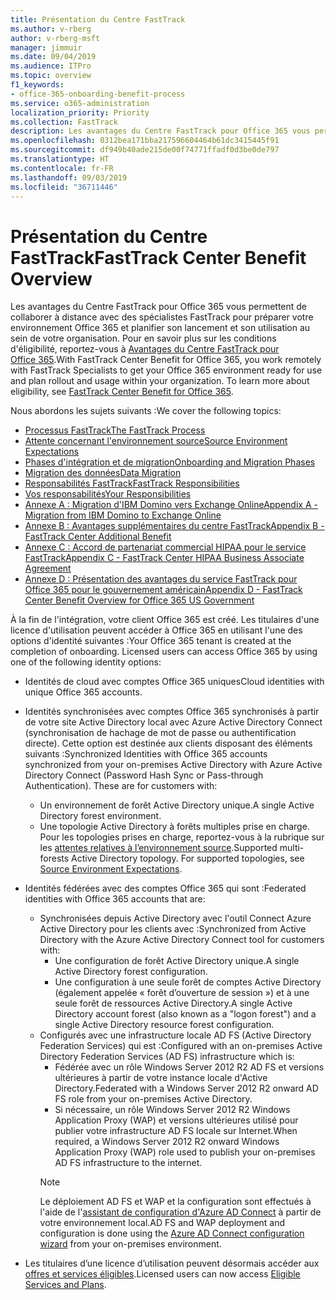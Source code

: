 ```yaml
---
title: Présentation du Centre FastTrack
ms.author: v-rberg
author: v-rberg-msft
manager: jimmuir
ms.date: 09/04/2019
ms.audience: ITPro
ms.topic: overview
f1_keywords:
- office-365-onboarding-benefit-process
ms.service: o365-administration
localization_priority: Priority
ms.collection: FastTrack
description: Les avantages du Centre FastTrack pour Office 365 vous permettent de collaborer à distance avec des spécialistes FastTrack pour préparer votre environnement Office 365 et planifier son lancement et son utilisation au sein de votre organisation. Pour en savoir plus sur les conditions d'éligibilité, reportez-vous à Avantages du Centre FastTrack pour Office 365.
ms.openlocfilehash: 0312bea171bba217596604464b61dc3415445f91
ms.sourcegitcommit: df949b40ade215de00f74771ffadf0d3be0de797
ms.translationtype: HT
ms.contentlocale: fr-FR
ms.lasthandoff: 09/03/2019
ms.locfileid: "36711446"
---
```

# <a name="fasttrack-center-benefit-overview"></a><span data-ttu-id="21878-104">Présentation du Centre FastTrack</span><span class="sxs-lookup"><span data-stu-id="21878-104">FastTrack Center Benefit Overview</span></span>

<span data-ttu-id="21878-p102">Les avantages du Centre FastTrack pour Office 365 vous permettent de collaborer à distance avec des spécialistes FastTrack pour préparer votre environnement Office 365 et planifier son lancement et son utilisation au sein de votre organisation. Pour en savoir plus sur les conditions d'éligibilité, reportez-vous à [Avantages du Centre FastTrack pour Office 365](O365-fasttrack-benefit-for-office-365.md).</span><span class="sxs-lookup"><span data-stu-id="21878-p102">With FastTrack Center Benefit for Office 365, you work remotely with FastTrack Specialists to get your Office 365 environment ready for use and plan rollout and usage within your organization. To learn more about eligibility, see [FastTrack Center Benefit for Office 365](O365-fasttrack-benefit-for-office-365.md).</span></span>
  
<span data-ttu-id="21878-107">Nous abordons les sujets suivants :</span><span class="sxs-lookup"><span data-stu-id="21878-107">We cover the following topics:</span></span>
- [<span data-ttu-id="21878-108">Processus FastTrack</span><span class="sxs-lookup"><span data-stu-id="21878-108">The FastTrack Process</span></span>](O365-fasttrack-process.md) 
- [<span data-ttu-id="21878-109">Attente concernant l'environnement source</span><span class="sxs-lookup"><span data-stu-id="21878-109">Source Environment Expectations</span></span>](O365-source-environment-expectations.md)
- [<span data-ttu-id="21878-110">Phases d'intégration et de migration</span><span class="sxs-lookup"><span data-stu-id="21878-110">Onboarding and Migration Phases</span></span>](O365-onboarding-and-migration.md)
- [<span data-ttu-id="21878-111">Migration des données</span><span class="sxs-lookup"><span data-stu-id="21878-111">Data Migration</span></span>](O365-data-migration.md)
- [<span data-ttu-id="21878-112">Responsabilités FastTrack</span><span class="sxs-lookup"><span data-stu-id="21878-112">FastTrack Responsibilities</span></span>](O365-fasttrack-responsibilities.md)
- [<span data-ttu-id="21878-113">Vos responsabilités</span><span class="sxs-lookup"><span data-stu-id="21878-113">Your Responsibilities</span></span>](O365-your-responsibilities.md) 
- [<span data-ttu-id="21878-114">Annexe A : Migration d'IBM Domino vers Exchange Online</span><span class="sxs-lookup"><span data-stu-id="21878-114">Appendix A - Migration from IBM Domino to Exchange Online</span></span>](O365-from-ibm-domino-to-exchange-online.md)
- [<span data-ttu-id="21878-115">Annexe B : Avantages supplémentaires du centre FastTrack</span><span class="sxs-lookup"><span data-stu-id="21878-115">Appendix B - FastTrack Center Additional Benefit</span></span>](O365-fasttrack-additional-benefits.md)
- [<span data-ttu-id="21878-116">Annexe C : Accord de partenariat commercial HIPAA pour le service FastTrack</span><span class="sxs-lookup"><span data-stu-id="21878-116">Appendix C - FastTrack Center HIPAA Business Associate Agreement</span></span>](O365-hipaa-business-associate-agreement.md)
- [<span data-ttu-id="21878-117">Annexe D : Présentation des avantages du service FastTrack pour Office 365 pour le gouvernement américain</span><span class="sxs-lookup"><span data-stu-id="21878-117">Appendix D - FastTrack Center Benefit Overview for Office 365 US Government</span></span>](US-Gov-appendix-overview.md)
    
<span data-ttu-id="21878-p103">À la fin de l'intégration, votre client Office 365 est créé. Les titulaires d'une licence d'utilisation peuvent accéder à Office 365 en utilisant l'une des options d'identité suivantes :</span><span class="sxs-lookup"><span data-stu-id="21878-p103">Your Office 365 tenant is created at the completion of onboarding. Licensed users can access Office 365 by using one of the following identity options:</span></span>
- <span data-ttu-id="21878-120">Identités de cloud avec comptes Office 365 uniques</span><span class="sxs-lookup"><span data-stu-id="21878-120">Cloud identities with unique Office 365 accounts.</span></span>
- <span data-ttu-id="21878-p104">Identités synchronisées avec comptes Office 365 synchronisés à partir de votre site Active Directory local avec Azure Active Directory Connect (synchronisation de hachage de mot de passe ou authentification directe). Cette option est destinée aux clients disposant des éléments suivants :</span><span class="sxs-lookup"><span data-stu-id="21878-p104">Synchronized Identities with Office 365 accounts synchronized from your on-premises Active Directory with Azure Active Directory Connect (Password Hash Sync or Pass-through Authentication). These are for customers with:</span></span>
  - <span data-ttu-id="21878-123">Un environnement de forêt Active Directory unique.</span><span class="sxs-lookup"><span data-stu-id="21878-123">A single Active Directory forest environment.</span></span>
  - <span data-ttu-id="21878-p105">Une topologie Active Directory à forêts multiples prise en charge. Pour les topologies prises en charge, reportez-vous à la rubrique sur les [attentes relatives à l’environnement source](O365-source-environment-expectations.md).</span><span class="sxs-lookup"><span data-stu-id="21878-p105">Supported multi-forests Active Directory topology. For supported topologies, see [Source Environment Expectations](O365-source-environment-expectations.md).</span></span>
- <span data-ttu-id="21878-126">Identités fédérées avec des comptes Office 365 qui sont :</span><span class="sxs-lookup"><span data-stu-id="21878-126">Federated identities with Office 365 accounts that are:</span></span>
  - <span data-ttu-id="21878-127">Synchronisées depuis Active Directory avec l'outil Connect Azure Active Directory pour les clients avec :</span><span class="sxs-lookup"><span data-stu-id="21878-127">Synchronized from Active Directory with the Azure Active Directory Connect tool for customers with:</span></span>
      - <span data-ttu-id="21878-128">Une configuration de forêt Active Directory unique.</span><span class="sxs-lookup"><span data-stu-id="21878-128">A single Active Directory forest configuration.</span></span>
      - <span data-ttu-id="21878-129">Une configuration à une seule forêt de comptes Active Directory (également appelée « forêt d’ouverture de session ») et à une seule forêt de ressources Active Directory.</span><span class="sxs-lookup"><span data-stu-id="21878-129">A single Active Directory account forest (also known as a "logon forest") and a single Active Directory resource forest configuration.</span></span>
  - <span data-ttu-id="21878-130">Configurés avec une infrastructure locale AD FS (Active Directory Federation Services) qui est :</span><span class="sxs-lookup"><span data-stu-id="21878-130">Configured with an on-premises Active Directory Federation Services (AD FS) infrastructure which is:</span></span>
      - <span data-ttu-id="21878-131">Fédérée avec un rôle Windows Server 2012 R2 AD FS et versions ultérieures à partir de votre instance locale d'Active Directory.</span><span class="sxs-lookup"><span data-stu-id="21878-131">Federated with a Windows Server 2012 R2 onward AD FS role from your on-premises Active Directory.</span></span>
      - <span data-ttu-id="21878-132">Si nécessaire, un rôle Windows Server 2012 R2 Windows Application Proxy (WAP) et versions ultérieures utilisé pour publier votre infrastructure AD FS locale sur Internet.</span><span class="sxs-lookup"><span data-stu-id="21878-132">When required, a Windows Server 2012 R2 onward Windows Application Proxy (WAP) role used to publish your on-premises AD FS infrastructure to the internet.</span></span>
    > [!NOTE]
    > <span data-ttu-id="21878-133">Le déploiement AD FS et WAP et la configuration sont effectués à l'aide de l'[assistant de configuration d'Azure AD Connect](https://go.microsoft.com/fwlink/?linkid=844794) à partir de votre environnement local.</span><span class="sxs-lookup"><span data-stu-id="21878-133">AD FS and WAP deployment and configuration is done using the [Azure AD Connect configuration wizard](https://go.microsoft.com/fwlink/?linkid=844794) from your on-premises environment.</span></span> 
  
- <span data-ttu-id="21878-134">Les titulaires d’une licence d’utilisation peuvent désormais accéder aux [offres et services éligibles](M365-eligible-services-and-plans.md).</span><span class="sxs-lookup"><span data-stu-id="21878-134">Licensed users can now access [Eligible Services and Plans](M365-eligible-services-and-plans.md).</span></span>
    

 
